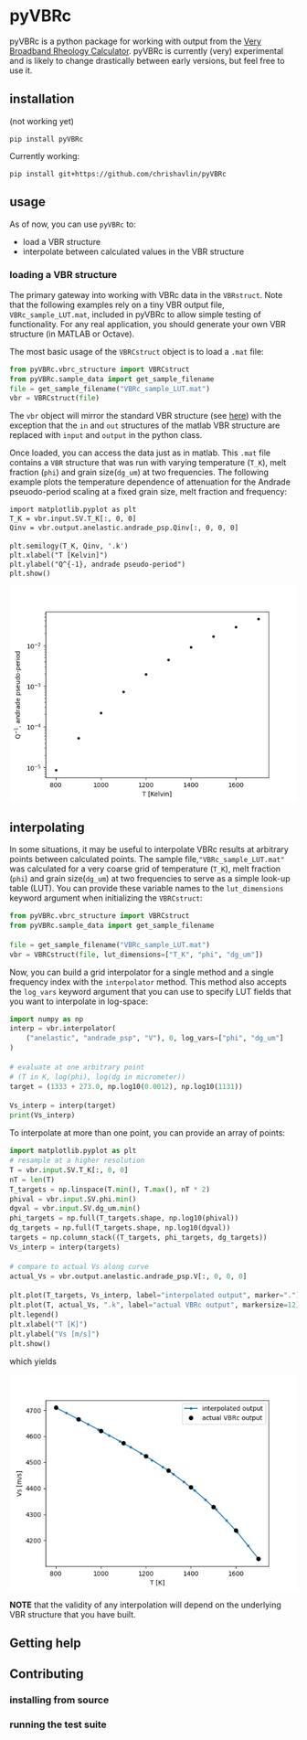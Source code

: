 # pyVBRc

pyVBRc is a python package for working with output from the [Very Broadband Rheology Calculator](https://github.com/vbr-calc/vbr). pyVBRc is currently (very) experimental and is likely to change drastically between early versions, but feel free to use it.

## installation


(not working yet)
```
pip install pyVBRc
```

Currently working:

```
pip install git+https://github.com/chrishavlin/pyVBRc
```

## usage

As of now, you can use `pyVBRc` to:

* load a VBR structure
* interpolate between calculated values in the VBR structure

### loading a VBR structure

The primary gateway into working with VBRc data in the `VBRstruct`. Note that the following examples rely on a tiny VBR output file, `VBRc_sample_LUT.mat`, included in pyVBRc to allow simple testing of functionality. For any real application, you should generate your own VBR structure (in MATLAB or Octave).

The most basic usage of the `VBRCstruct` object is to load a `.mat` file:

```python
from pyVBRc.vbrc_structure import VBRCstruct
from pyVBRc.sample_data import get_sample_filename
file = get_sample_filename("VBRc_sample_LUT.mat")
vbr = VBRCstruct(file)
```

The `vbr` object will mirror the standard VBR structure (see [here](https://vbr-calc.github.io/vbr/gettingstarted/)) with the exception that the `in` and `out` structures of the matlab VBR structure are replaced with `input` and `output` in the python class.

Once loaded, you can access the data just as in matlab. This `.mat` file contains a `VBR` structure that was run with varying temperature (`T_K`), melt fraction (`phi`) and grain size(`dg_um`) at two frequencies. The following example plots the temperature dependence of attenuation for the Andrade pseuodo-period scaling at a fixed grain size, melt fraction and frequency:

```
import matplotlib.pyplot as plt
T_K = vbr.input.SV.T_K[:, 0, 0]
Qinv = vbr.output.anelastic.andrade_psp.Qinv[:, 0, 0, 0]

plt.semilogy(T_K, Qinv, '.k')
plt.xlabel("T [Kelvin]")
plt.ylabel("Q^{-1}, andrade pseudo-period")
plt.show()
```

![](https://raw.githubusercontent.com/chrishavlin/pyVBRc/main/examples/andrade_psp_T_dep.png)

## interpolating

In some situations, it may be useful to interpolate VBRc results at arbitrary points between calculated points. The sample file,`"VBRc_sample_LUT.mat"` was calculated for a very coarse grid of temperature (`T_K`), melt fraction (`phi`) and grain size(`dg_um`) at two frequencies to serve as a simple look-up table (LUT). You can provide these variable names to the `lut_dimensions` keyword argument when initializing the `VBRCstruct`:

```python
from pyVBRc.vbrc_structure import VBRCstruct
from pyVBRc.sample_data import get_sample_filename

file = get_sample_filename("VBRc_sample_LUT.mat")
vbr = VBRCstruct(file, lut_dimensions=["T_K", "phi", "dg_um"])
```

Now, you can build a grid interpolator for a single method and a single frequency index with the `interpolator` method. This method also accepts the `log_vars` keyword argument that you can use to specify LUT fields that you want to interpolate in log-space:

```python
import numpy as np
interp = vbr.interpolator(
    ("anelastic", "andrade_psp", "V"), 0, log_vars=["phi", "dg_um"]
)

# evaluate at one arbitrary point
# (T in K, log(phi), log(dg in micrometer))
target = (1333 + 273.0, np.log10(0.0012), np.log10(1131))

Vs_interp = interp(target)
print(Vs_interp)

```

To interpolate at more than one point, you can provide an array of points:

```python
import matplotlib.pyplot as plt
# resample at a higher resolution
T = vbr.input.SV.T_K[:, 0, 0]
nT = len(T)
T_targets = np.linspace(T.min(), T.max(), nT * 2)
phival = vbr.input.SV.phi.min()
dgval = vbr.input.SV.dg_um.min()
phi_targets = np.full(T_targets.shape, np.log10(phival))
dg_targets = np.full(T_targets.shape, np.log10(dgval))
targets = np.column_stack((T_targets, phi_targets, dg_targets))
Vs_interp = interp(targets)

# compare to actual Vs along curve
actual_Vs = vbr.output.anelastic.andrade_psp.V[:, 0, 0, 0]

plt.plot(T_targets, Vs_interp, label="interpolated output", marker=".")
plt.plot(T, actual_Vs, ".k", label="actual VBRc output", markersize=12)
plt.legend()
plt.xlabel("T [K]")
plt.ylabel("Vs [m/s]")
plt.show()
```

which yields

![](https://raw.githubusercontent.com/chrishavlin/pyVBRc/main/examples/interpolate_example.png)


**NOTE** that the validity of any interpolation will depend on the underlying VBR structure that you have built.

## Getting help

## Contributing
### installing from source
### running the test suite


